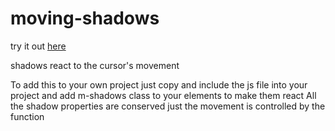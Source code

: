 # moving-shadows
try it out [here](https://tk-kushal.github.io/R_Shadows/)

shadows react to the cursor's movement

To add this to your own project just copy and include the js file into your project and add m-shadows class to your elements to make them react
All the shadow properties are conserved just the movement is controlled by the function
